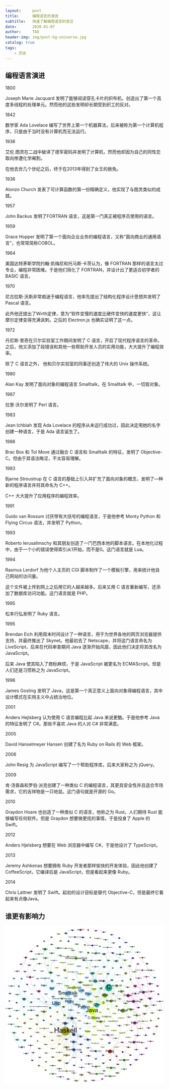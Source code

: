 ```yaml
---
layout:     post
title:      编程语言的演进
subtitle:   快速了解编程语言的变迁
date:       2020-01-07
author:     TAO
header-img: img/post-bg-universe.jpg
catalog: true
tags:
    - 历史
---
```



## 编程语言演进

1800

Joseph Marie Jacquard 发明了能够阅读穿孔卡片的织布机，创造出了第一个高度多线程的处理单元。然而他的这些发明却长期受到织工的反对。

1842

数学家 Ada Lovelace 编写了世界上第一个机器算法，后来被称为第一个计算机程序，只是由于当时没有计算机而无法运行。

1936

艾伦.图灵在二战中破译了德军密码并发明了计算机，然而他却因为自己的同性恋取向惨遭化学阉割。

在他去世几个世纪之后，终于在2013年得到了女王的赦免。

1936

Alonzo Church 发表了可计算函数的第一份精确定义，他实现了与图灵类似的成就。

1957

John Backus 发明了FORTRAN 语言，这是第一门真正被程序员使用的语言。

1959

Grace Hopper 发明了第一个面向企业业务的编程语言，又称“面向商业的通用语言”，也常常简称COBOL。

1964

美国达特茅斯学院约翰·凯梅尼和托马斯·卡茨认为，像 FORTRAN 那样的语言太过专业，编程非常困难。于是他们简化了 FORTRAN，并设计出了更适合初学者的 BASIC 语言。

1970

尼古拉斯·沃斯非常痴迷于编程语言，他率先提出了结构化程序设计思想并发明了 Pascal 语言。

此外他还提出了Wirth定律，意为“软件变慢的速度比硬件变快的速度更快”，这让摩尔定律变得充满讽刺。之后的 Electron.js 也确实证明了这一点。

1972

丹尼斯·里奇在贝尔实验室工作期间发明了 C 语言，开启了现代程序语言的革命。之后，他又添加了段错误和其他一些帮助开发人员的实用功能，大大提升了编程效率。

除了 C 语言之外， 他和贝尔实验室的同事还创造了伟大的 Unix 操作系统。

1980

Alan Kay 发明了面向对象的编程语言 Smalltalk，在 Smalltalk 中，一切皆对象。

1987

拉里·沃尔发明了 Perl 语言。

1983

Jean Ichbiah 发现 Ada Lovelace 的程序从未运行成功过，因此决定用她的名字创建一种语言，于是 Ada 语言诞生了。

1986

Brac Box 和 Tol Move 通过融合 C 语言和 Smalltalk 的特征，发明了 Objective-C。但由于其语法晦涩，不太容易理解。

1983

Bjarne Stroustrup 在 C 语言的基础上引入并扩充了面向对象的概念，发明了—种新的程序语言并将其命名为 C++。

C++ 大大提升了应用程序的编程效率。

1991

Guido van Rossum 讨厌带有大括号的编程语言，于是他参考 Monty Python 和 Flying Circus 语法，并发明了 Python。

1993

Roberto Ierusalimschy 和其朋友创造了一门巴西本地的脚本语言。在本地化过程中，由于一个小的错误使得索引从1开始，而不是0。这门语言就是 Lua。

1994

Rasmus Lerdorf 为他个人主页的 CGI 脚本制作了一个模板引擎，用来统计他自己网站的访问量。

这个文件被上传到网上之后用它的人越来越多。后来又用 C 语言重新编写，还添加了数据库访问功能。这门语言就是 PHP。

1995

松本行弘发明了 Ruby 语言。

1995

Brendan Eich 利用周末时间设计了一种语言，用于为世界各地的网页浏览器提供支持，并最终推出了 Skynet。他最初去了 Netscape，并将这门语言命名为 LiveScript，后来在代码审查期间 Java 逐渐开始风靡，因此他们决定将其改名为 JavaScript。

后来 Java 使其陷入了商标麻烦，于是 JavaScript 被更名为 ECMAScript。但是人们还是习惯称之为 JavaScript。

1996

James Gosling 发明了 Java，这是第一个真正意义上面向对象得编程语言，其中设计模式在实用主义中占统治地位。

2001

Anders Hejlsberg 认为使用 C 语言编程比起 Java 来说更酷。于是他参考 Java 的特征发明了 C#。那些不喜欢 Java 的人对 C# 非常满意。

2005

David Hanselmeyer Hansen 创建了名为 Ruby on Rails 的 Web 框架。

2006

John Resig 为 JavaScript 编写了一个帮助程序库，后来大家称之为 jQuery。

2009

肯·汤普森和罗伯·派克创建了一种类似 C 的编程语言，其更具安全性并且适合市场需求，它的吉祥物是一只地鼠。这门语句就是开源的 Go。

2010

Graydon Hoare 也创造了一种类似 C 的语言，他称之为 Rust。人们期待 Rust 能够编写任何软件。但是 Graydon 想要做更炫的事情，于是投身了 Apple 的 Swift。

2012

Anders Hjelsberg 想要在 Web 浏览器中编写 C#，于是他设计了 TypeScript。

2013

Jeremy Ashkenas 想要拥有 Ruby 开发者那样愉快的开发体验，因此他创建了CoffeeScript，它编译后是 JavaScript，但是看起来更像 Ruby。

2014

Chris Lattner 发明了 Swift。起初的设计目标是替代 Objective-C，但是最终它看起来有点像Java。

## 谁更有影响力
![影响力](/img/post-content-pl-relate.png)


